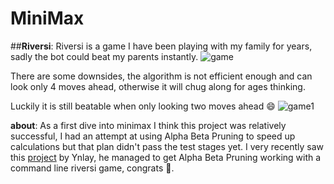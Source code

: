 # MiniMax

##**Riversi**:
Riversi is a game I have been playing with my family for years, sadly the bot could beat my parents instantly.
![game](https://user-images.githubusercontent.com/52299477/149196363-104a69ee-0260-4c13-b292-08903e9a259a.gif)

There are some downsides, the algorithm is not efficient enough and can look only 4 moves ahead, otherwise it will chug along for ages thinking.

Luckily it is still beatable when only looking two moves ahead 😄
![game1](https://user-images.githubusercontent.com/52299477/149196815-37e0a977-94c5-42bd-99d4-7a8110953a2d.gif)

**about**: As a first dive into minimax I think this project was relatively successful, I had an attempt at using Alpha Beta Pruning to speed up calculations but that plan didn't pass the test stages yet. I very recently saw this [project](https://github.com/Ynlay/RiversiPython) by Ynlay, he managed to get Alpha Beta Pruning working with a command line riversi game, congrats 🥳.
